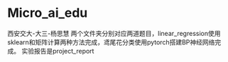 # Micro_ai_edu
西安交大-大三-杨思慧
两个文件夹分别对应两道题目，linear_regression使用sklearn和矩阵计算两种方法完成，鸢尾花分类使用pytorch搭建BP神经网络完成。
实验报告是project_report
